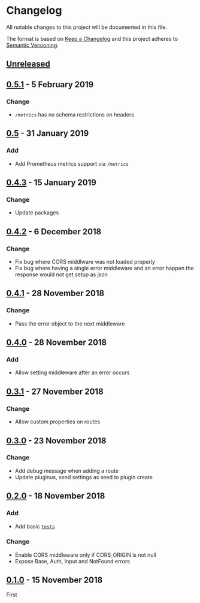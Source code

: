 <!-- markdownlint-disable no-duplicate-header line-length -->

# Changelog

All notable changes to this project will be documented in this file.

The format is based on [Keep a Changelog](http://keepachangelog.com/en/1.0.0/)
and this project adheres to [Semantic Versioning](http://semver.org/spec/v2.0.0.html).

## [Unreleased]

## [0.5.1] - 5 February 2019

### Change

- `/metrics` has no schema restrictions on headers
## [0.5] - 31 January 2019

### Add

- Add Prometheus metrics support via `/metrics` 

## [0.4.3] - 15 January 2019

### Change

- Update packages

## [0.4.2] - 6 December 2018

### Change

- Fix bug where CORS middlware was not loaded properly
- Fix bug where having a single error middleware and an error happen the response would not get setup as json

## [0.4.1] - 28 November 2018

### Change

- Pass the error object to the next middleware

## [0.4.0] - 28 November 2018

### Add

- Allow setting middleware after an error occurs

## [0.3.1] - 27 November 2018

### Change

- Allow custom properties on routes

## [0.3.0] - 23 November 2018

### Change

- Add debug message when adding a route
- Update pluginus, send settings as seed to plugin create

## [0.2.0] - 18 November 2018

### Add

- Add basic [`tests`](/src/index.test.js)

### Change

- Enable CORS middleware only if CORS_ORIGIN is not null
- Expose Base, Auth, Input and NotFound errors

## [0.1.0] - 15 November 2018

First

[Unreleased]: https://github.com/leeruniek/blocks/compare/v0.5.1...HEAD

[0.5.1]: https://github.com/leeruniek/blocks/compare/v0.5.0...v0.5.1
[0.5]: https://github.com/leeruniek/blocks/compare/v0.4.3...v0.5
[0.4.3]: https://github.com/leeruniek/blocks/compare/v0.4.2...v0.4.3
[0.4.2]: https://github.com/leeruniek/blocks/compare/v0.4.1...v0.4.2
[0.4.1]: https://github.com/leeruniek/blocks/compare/v0.4.0...v0.4.1
[0.4.0]: https://github.com/leeruniek/blocks/compare/v0.3.1...v0.4.0
[0.3.1]: https://github.com/leeruniek/blocks/compare/v0.3.0...v0.3.1
[0.3.0]: https://github.com/leeruniek/blocks/compare/v0.2.0...v0.3.0
[0.2.0]: https://github.com/leeruniek/blocks/compare/v0.1.0...v0.2.0
[0.1.0]: https://github.com/leeruniek/blocks/compare/v0.1.0
